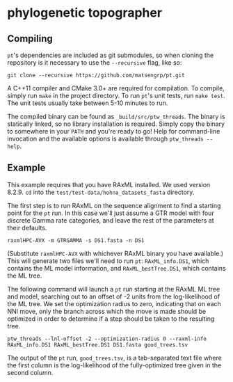 # phylogenetic topographer


## Compiling

`pt`'s dependencies are included as git submodules, so when cloning the repository is it necessary to use the `--recursive` flag, like so:

``` shell
git clone --recursive https://github.com/matsengrp/pt.git
```

A C++11 compiler and CMake 3.0+ are required for compilation.
To compile, simply run `make` in the project directory.
To run `pt`'s unit tests, run `make test`.
The unit tests usually take between 5-10 minutes to run.

The compiled binary can be found as `_build/src/ptw_threads`.
The binary is statically linked, so no library installation is required.
Simply copy the binary to somewhere in your `PATH` and you're ready to go!
Help for command-line invocation and the available options is available through `ptw_threads --help`.


## Example

This example requires that you have RAxML installed.
We used version 8.2.9.
`cd` into the `test/test-data/hohna_datasets_fasta` directory.

The first step is to run RAxML on the sequence alignment to find a starting point for the `pt` run.
In this case we'll just assume a GTR model with four discrete Gamma rate categories, and leave the rest of the parameters at their defaults.

``` shell
raxmlHPC-AVX -m GTRGAMMA -s DS1.fasta -n DS1
```

(Substitute `raxmlHPC-AVX` with whichever RAxML binary you have available.)
This will generate two files we'll need to run `pt`: `RAxML_info.DS1`, which contains the ML model information, and `RAxML_bestTree.DS1`, which contains the ML tree.

The following command will launch a `pt` run starting at the RAxML ML tree and model, searching out to an offset of -2 units from the log-likelihood of the ML tree.
We set the optimization radius to zero, indicating that on each NNI move, only the branch across which the move is made should be optimized in order to determine if a step should be taken to the resulting tree.

``` shell
ptw_threads --lnl-offset -2 --optimization-radius 0 --raxml-info RAxML_info.DS1 RAxML_bestTree.DS1 DS1.fasta good_trees.tsv
```

The output of the `pt` run, `good_trees.tsv`, is a tab-separated text file where the first column is the log-likelihood of the fully-optimized tree given in the second column.
